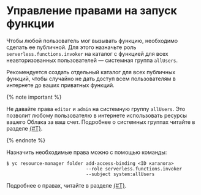 # Управление правами на запуск функции

Чтобы любой пользователь мог вызывать функцию, необходимо сделать ее публичной. Для этого назначьте роль `serverless.functions.invoker` на каталог с функцией для всех неавторизованных пользователей — системная группа `allUsers`.

Рекомендуется создать отдельный каталог для всех публичных функций, чтобы случайно не дать доступ всем пользователям в интернете до ваших приватных функций.

{% note important %}

Не давайте права `editor` и `admin` на системную группу `allUsers`. Это позволит любому пользователю в интернете использовать ресурсы вашего Облака за ваш счет. Подробнее о системных группах читайте в разделе [{#T}](../../iam/concepts/access-control/system-group.md).

{% endnote %}

Назначить необходимые права можно с помощью команды:

```
$ yc resource-manager folder add-access-binding <ID каталога>
                             --role serverless.functions.invoker
                             --subject system:allUsers
```

Подробнее о правах, читайте в разделе [{#T}](../security/index.md).
